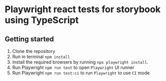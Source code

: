 # Playwright react tests for storybook using TypeScript

## Getting started

1. Clone the repository
2. Run in terminal `npm install`
3. Install the required browsers by running `npx playwright install`.
4. Run Playwright `npm run test` to open `Playwright` UI runner
5. Run Playwright `npm run test:ci` to run `Playwright` to use `CI` mode
